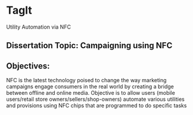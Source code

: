 # TagIt
Utility Automation via NFC

## Dissertation Topic: Campaigning using NFC

## Objectives:
NFC is the latest technology poised to change the way marketing campaigns engage consumers in the real world by creating a bridge between offline and online media. 
Objective is to allow users (mobile users/retail store owners/sellers/shop-owners) automate various utilities and provisions using NFC chips that are programmed to do specific tasks

